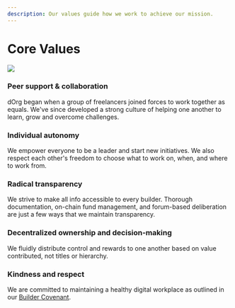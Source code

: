 ```yaml
---
description: Our values guide how we work to achieve our mission.
---
```


# Core Values

![](https://i.gifer.com/HAhw.gif)

### Peer **s**upport & collaboration

dOrg began when a group of freelancers joined forces to work together as equals. We've since developed a strong culture of helping one another to learn, grow and overcome challenges.

### **Individual autonomy**

We empower everyone to be a leader and start new initiatives. We also respect each other's freedom to choose what to work on, when, and where to work from.

### Radical transparency

We strive to make all info accessible to every builder. Thorough documentation, on-chain fund management, and forum-based deliberation are just a few ways that we maintain transparency.

### **Decentralized ownership and decision-making**

We fluidly distribute control and rewards to one another based on value contributed, not titles or hierarchy.

### **Kindness and respect**

We are committed to maintaining a healthy digital workplace as outlined in our [Builder Covenant](lifecycle/covenant.md).

